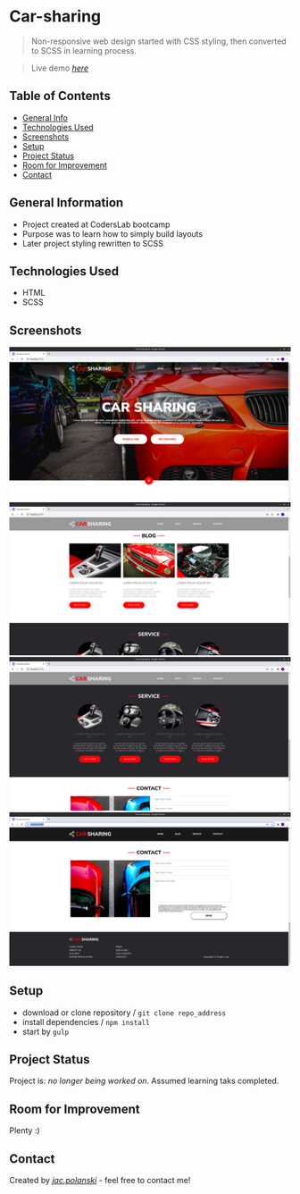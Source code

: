 

# Car-sharing
> Non-responsive web design started with CSS styling, then converted to SCSS in learning process.

> Live demo [_here_](https://jacpolanski.github.io/Car_Sharing/)

## Table of Contents
* [General Info](#general-information)
* [Technologies Used](#technologies-used)
* [Screenshots](#screenshots)
* [Setup](#setup)
* [Project Status](#project-status)
* [Room for Improvement](#room-for-improvement)
* [Contact](#contact)



## General Information
- Project created at CodersLab bootcamp
- Purpose was to learn how to simply build layouts
- Later project styling rewritten to SCSS


## Technologies Used
- HTML
- SCSS


## Screenshots
![1](./screenshots/1.png)
![2](./screenshots/2.png)
![3](./screenshots/3.png)
![4](./screenshots/4.png)



## Setup
- download or clone repository / `git clone repo_address`
- install dependencies / `npm install`
- start by `gulp`


## Project Status
Project is: _no longer being worked on_. Assumed learning taks completed.


## Room for Improvement
Plenty :)

## Contact
Created by [_jac.polanski_](https://www.linkedin.com/in/polanski-jacek/) - feel free to contact me!
